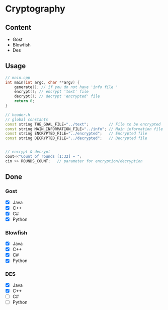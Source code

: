 # Cryptography 



## Content 
- Gost 
- Blowfish
- Des


## Usage 
```c++
// main.cpp
int main(int argc, char **argv) {
    generate(); // if you do not have 'info file '
    encrypt(); // encrypt 'text' file 
    decrypt(); // decrypt 'encrypted' file 
    return 0;
}    

// header.h
// global constants
const string THE_GOAL_FILE="../text";         // File to be encrypted   
const string MAIN_INFORMATION_FILE="../info"; // Main information file   
const string ENCRYPTED_FILE="../encrypted";   // Encrypted file 
const string DECRYPTED_FILE="../decrypted";   // Decrypted file 


// encrypt & decrypt 
cout<<"Count of rounds [1:32] = ";
cin >> ROUNDS_COUNT;   // parameter for encryption/decryption
```


## Done 

### Gost 
- [x] Java
- [x] C++
- [x] C#
- [x] Python

### Blowfish
- [x] Java
- [x] C++
- [X] C#
- [x] Python

### DES
- [x] Java
- [x] C++
- [ ] C#
- [ ] Python
